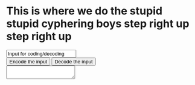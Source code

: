 <script>
    var alphabet = ['a','b','c','d','e','f','g','h','i','j','k','l','m','n','o','p','q','r','s','t','u','v','w','x','y','z'];
    function encode()
    {
        var inTB = document.getElementById("input");
        var input = inTB.value;
        var words = input.split(" ");
        var output = "";
        console.log(words.length);
        var curWord;
        for (i = 0; i < words.length; i++){
            curWord = words[i];
            output += (curWord.charAt(0));
            output += ("oi ");
            output += (alphabet[((findLetter(words[i].charAt(0)) + 14)%26)]);
            output += (words[i].substr(1));
            output += (" ");
            console.log(i);
        }

        var outTB = document.getElementById("output");
        outTB.innerHTML = output;
        console.log(output);
    }

    function findLetter(letter) {
        letter = letter.toLowerCase();
        for (j = 0; j < alphabet.length; j++) {
            if (letter == alphabet[j]) {
                return j;
            }
        }
        return -1;
    }

    function decode()
    {
        var inTB = document.getElementById("input");
        var input = inTB.innerHTML;

        var output = "Yah dummy decoding isnt done yet!!!!! what are you doing!!!!!";

        var outTB = document.getElementById("output");
        outTB.innerHTML = output;
    }
</script>
<h1>This is where we do the stupid stupid cyphering boys step right up step right up</h1>
<input type = "text" value = "Input for coding/decoding" id = "input">
<br>
<input type = "button" value = "Encode the input" onclick = "encode();">
<input type = "button" value = "Decode the input" onclick = "decode();">
<br>
<textarea id = "output">

</textarea>